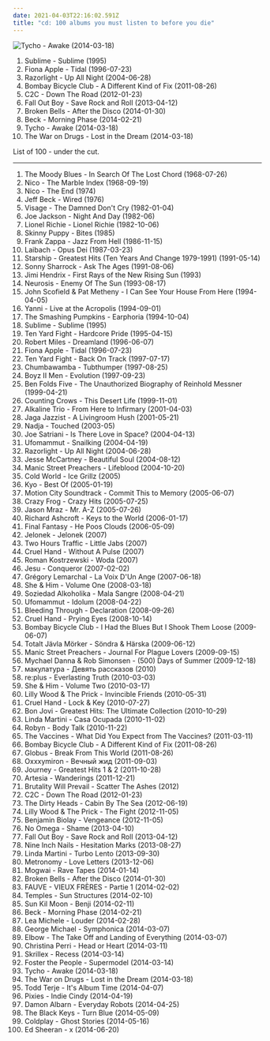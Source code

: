 ```yaml
---
date: 2021-04-03T22:16:02.591Z
title: "cd: 100 albums you must listen to before you die"
---
```

![Tycho - Awake (2014-03-18)](http://coverartarchive.org/release/0b2a9196-d842-4a2b-89ea-d77838789384/8490230955-500.jpg "Tycho - Awake (2014-03-18)")
<ol class="albums">
<li data-cover="https://via.placeholder.com/450" data-tags="ska, rock" role="button">Sublime - Sublime (1995)</li>
<li data-cover="http://coverartarchive.org/release/e1bba6de-84e1-37db-9123-6901cb01ec8d/1402280819-500.jpg" data-tags="female vocalists, alternative, singer-songwriter" role="button">Fiona Apple - Tidal (1996-07-23)</li>
<li data-cover="https://img.discogs.com/2SvKCAYi00xoyMoUETY-bjnYcx0=/fit-in/300x300/filters:strip_icc():format(jpeg):mode_rgb():quality(90)/discogs-images/R-1830389-1298567872.jpeg.jpg" data-tags="indie rock, indie, british" role="button">Razorlight - Up All Night (2004-06-28)</li>
<li data-cover="https://via.placeholder.com/450" data-tags="indie, indie rock" role="button">Bombay Bicycle Club - A Different Kind of Fix (2011-08-26)</li>
<li data-cover="http://coverartarchive.org/release/ccefcaba-20f0-46d7-a121-11298d151a9a/2018804933-500.jpg" data-tags="electronic, fusion, cd, c2c, down the road" role="button">C2C - Down The Road (2012-01-23)</li>
<li data-cover="http://coverartarchive.org/release/f6b77446-f07e-4768-bd34-f8baa90b9b4b/26624103376-500.jpg" data-tags="pop rock" role="button">Fall Out Boy - Save Rock and Roll (2013-04-12)</li>
<li data-cover="http://coverartarchive.org/release/f86081b0-a7bb-4b9d-b68a-5aad0478e968/6373370107-500.jpg" data-tags="synthpop, indie pop" role="button">Broken Bells - After the Disco (2014-01-30)</li>
<li data-cover="http://coverartarchive.org/release/621999be-7041-4394-8719-ca1bdebaac96/7042111016-500.jpg" data-tags="10s, alternative, alternative rock, folk rock, chamber folk" role="button">Beck - Morning Phase (2014-02-21)</li>
<li data-cover="http://coverartarchive.org/release/0b2a9196-d842-4a2b-89ea-d77838789384/8490230955-500.jpg" data-tags="electronic, indie, instrumental, ambient, post-rock" role="button">Tycho - Awake (2014-03-18)</li>
<li data-cover="http://coverartarchive.org/release/c38765cc-bafe-48ff-9a78-26f6d816a46b/6695925091-500.jpg" data-tags="indie rock, rock, vinyl" role="button">The War on Drugs - Lost in the Dream (2014-03-18)</li>
</ol>
List of 100 - under the cut.
<!-- more -->

_________________

<ol class="albums">
<li data-cover="http://coverartarchive.org/release/67f624cd-5ba1-4e14-90be-ba1bcacb0174/7926741336-500.jpg" data-tags="progressive rock, classic rock, psychedelic rock" role="button">
The Moody Blues - In Search Of The Lost Chord (1968-07-26)
</li>
<li data-cover="https://via.placeholder.com/450" data-tags="experimental, 1968, avant-garde, avant-folk" role="button">
Nico - The Marble Index (1968-09-19)
</li>
<li data-cover="https://img.discogs.com/rgRyAKI8DUhrlKcUD0KtNUTC5u4=/fit-in/301x300/filters:strip_icc():format(jpeg):mode_rgb():quality(90)/discogs-images/R-2243100-1299316097.jpeg.jpg" data-tags="avant-garde" role="button">
Nico - The End (1974)
</li>
<li data-cover="http://coverartarchive.org/release/07860c3a-f7cd-3959-a40b-c79df58144db/15456423723-500.jpg" data-tags="fusion, instrumental, rock, guitar, jazz fusion" role="button">
Jeff Beck - Wired (1976)
</li>
<li data-cover="https://via.placeholder.com/450" data-tags="new wave" role="button">
Visage - The Damned Don't Cry (1982-01-04)
</li>
<li data-cover="https://via.placeholder.com/450" data-tags="80s, rock, pop" role="button">
Joe Jackson - Night And Day (1982-06)
</li>
<li data-cover="https://via.placeholder.com/450" data-tags="80s, easy listening, cd, easy list, lp24192, hd24192, lapoubelle, cds i know i love" role="button">
Lionel Richie - Lionel Richie (1982-10-06)
</li>
<li data-cover="https://via.placeholder.com/450" data-tags="industrial" role="button">
Skinny Puppy - Bites (1985)
</li>
<li data-cover="http://coverartarchive.org/release/a6e13bed-9cc6-4a44-af84-403b0fd169a5/8608902394-500.jpg" data-tags="experimental, electronic, zappa, conservative" role="button">
Frank Zappa - Jazz From Hell (1986-11-15)
</li>
<li data-cover="http://coverartarchive.org/release/0bb3fc83-0a98-3cf4-aca9-a6ecd2db0b9b/12662027144-500.jpg" data-tags="industrial" role="button">
Laibach - Opus Dei (1987-03-23)
</li>
<li data-cover="http://coverartarchive.org/release/092d2ab3-3162-43e5-86bb-91e7c1edf455/9715588605-500.jpg" data-tags="rock, 80s, california, ok, cd, aleister crowley, christopher lee, aleyster crowley, argeu california seixas, silvio passos, wilson seixas, california seixas, aleister, raul seixas, amidio junior, anyzio rocha, nova california seixas, mucajai, argeu california, beto juara, don kalifa, caracarai, seligalex, donkalifa, aleystercrowley, simplesdemais, os putos brothers, aleyster, silva alhandra, krica morena bela, boa vista, roraima, kricamorena, familia santos, argeu, krica morena, mosca navarro, aleyster crowley bernardo de andrade, thebestofaleystercrowley" role="button">
Starship - Greatest Hits (Ten Years And Change 1979-1991) (1991-05-14)
</li>
<li data-cover="http://coverartarchive.org/release/a65e6bce-e59a-466b-881e-a141018e738a/22347441348-500.jpg" data-tags="free jazz, jazz, jazz guitar" role="button">
Sonny Sharrock - Ask The Ages (1991-08-06)
</li>
<li data-cover="http://coverartarchive.org/release/bc0005f1-e3db-4104-a0a1-3ef84c85a857/22686602913-500.jpg" data-tags="classic rock, jimi hendrix" role="button">
Jimi Hendrix - First Rays of the New Rising Sun (1993)
</li>
<li data-cover="http://coverartarchive.org/release/2d7de606-9c1d-4faf-9d47-7f9c8912d3e4/7852290321-500.jpg" data-tags="post-metal, sludge, doom metal" role="button">
Neurosis - Enemy Of The Sun (1993-08-17)
</li>
<li data-cover="https://via.placeholder.com/450" data-tags="jazz, jazz guitar, jazz fusion, pat metheny" role="button">
John Scofield & Pat Metheny - I Can See Your House From Here (1994-04-05)
</li>
<li data-cover="http://coverartarchive.org/release/311dfa35-0d6f-462b-b3b6-7b7f1dc3b4d1/11507971335-500.jpg" data-tags="yanni, new age, instrumental" role="button">
Yanni - Live at the Acropolis (1994-09-01)
</li>
<li data-cover="https://img.discogs.com/wuKGfBnlUDgGq5eJ4kf9VrAIJuk=/fit-in/600x527/filters:strip_icc():format(jpeg):mode_rgb():quality(90)/discogs-images/R-7236404-1602232435-5640.jpeg.jpg" data-tags="alternative rock, 90s, live" role="button">
The Smashing Pumpkins - Earphoria (1994-10-04)
</li>
<li data-cover="https://via.placeholder.com/450" data-tags="ska, rock" role="button">
Sublime - Sublime (1995)
</li>
<li data-cover="https://via.placeholder.com/450" data-tags="straight edge, vinyl, cd, april, equal vision records, big wheel recreation, salad days, bwr, reissued, greg lee processing, 15 april, 15 april 1995, april 15, april 1995, brian fury mcternan, chris cannon, john lacroix, salad days studio, anthony schorr, brian ristau, kelly saux" role="button">
Ten Yard Fight - Hardcore Pride (1995-04-15)
</li>
<li data-cover="https://via.placeholder.com/450" data-tags="trance, dream, robert miles, chillout, dance" role="button">
Robert Miles - Dreamland (1996-06-07)
</li>
<li data-cover="http://coverartarchive.org/release/e1bba6de-84e1-37db-9123-6901cb01ec8d/1402280819-500.jpg" data-tags="female vocalists, alternative, singer-songwriter" role="button">
Fiona Apple - Tidal (1996-07-23)
</li>
<li data-cover="https://via.placeholder.com/450" data-tags="hardcore, vinyl, boston, cassette, cd, july, lp, equal vision records, july 17, greg lee processing, john lacroix, salad days studio,  ma,  1997, july 1997, brian "fury" mcternan, justine demitrick, todd polluck, traci bergman" role="button">
Ten Yard Fight - Back On Track (1997-07-17)
</li>
<li data-cover="http://coverartarchive.org/release/e2da61ad-6406-349f-b096-e354858c0d00/23161775745-500.jpg" data-tags="pop, alternative, rock" role="button">
Chumbawamba - Tubthumper (1997-08-25)
</li>
<li data-cover="https://img.discogs.com/4nMdhGRPq-UE8kNVL6jmW4lI7hI=/fit-in/600x502/filters:strip_icc():format(jpeg):mode_rgb():quality(90)/discogs-images/R-16272569-1606366545-5939.jpeg.jpg" data-tags="rnb" role="button">
Boyz II Men - Evolution (1997-09-23)
</li>
<li data-cover="https://img.discogs.com/cy1QuN1y3llA4g4x3pT9K664W3A=/fit-in/600x1090/filters:strip_icc():format(jpeg):mode_rgb():quality(90)/discogs-images/R-12370389-1533895402-8057.jpeg.jpg" data-tags="piano rock" role="button">
Ben Folds Five - The Unauthorized Biography of Reinhold Messner (1999-04-21)
</li>
<li data-cover="http://coverartarchive.org/release/44614c54-926f-4f34-b69d-57f563e9b94d/9609881944-500.jpg" data-tags="rock" role="button">
Counting Crows - This Desert Life (1999-11-01)
</li>
<li data-cover="http://coverartarchive.org/release/6c552a41-0787-4fac-9a47-c57189f4cb3e/3045265515-500.jpg" data-tags="punk rock" role="button">
Alkaline Trio - From Here to Infirmary (2001-04-03)
</li>
<li data-cover="https://img.discogs.com/ogQUwoOas8jPx7n8UFd0C56zMkw=/fit-in/550x521/filters:strip_icc():format(jpeg):mode_rgb():quality(90)/discogs-images/R-6852765-1428604389-3025.jpeg.jpg" data-tags="jazz, ninja tune" role="button">
Jaga Jazzist - A Livingroom Hush (2001-05-21)
</li>
<li data-cover="http://coverartarchive.org/release/9c4d2fcd-2578-4b19-875b-8836ecf1f179/2704214622-500.jpg" data-tags="drone" role="button">
Nadja - Touched (2003-05)
</li>
<li data-cover="http://coverartarchive.org/release/73f34799-1a4c-4ecb-89dc-2a05a0f1103b/4526835963-500.jpg" data-tags="guitar virtuoso, instrumental rock" role="button">
Joe Satriani - Is There Love in Space? (2004-04-13)
</li>
<li data-cover="http://coverartarchive.org/release/9ccab260-1fb0-333d-a520-fb0fd3e007e7/1588517786-500.jpg" data-tags="doom metal" role="button">
Ufomammut - Snailking (2004-04-19)
</li>
<li data-cover="https://img.discogs.com/2SvKCAYi00xoyMoUETY-bjnYcx0=/fit-in/300x300/filters:strip_icc():format(jpeg):mode_rgb():quality(90)/discogs-images/R-1830389-1298567872.jpeg.jpg" data-tags="indie rock, indie, british" role="button">
Razorlight - Up All Night (2004-06-28)
</li>
<li data-cover="https://via.placeholder.com/450" data-tags="pop, beautiful soul" role="button">
Jesse McCartney - Beautiful Soul (2004-08-12)
</li>
<li data-cover="https://img.discogs.com/iJ1uU2VMCxYbEZpMj8xa2ne3sjI=/fit-in/600x600/filters:strip_icc():format(jpeg):mode_rgb():quality(90)/discogs-images/R-4576544-1368882873-4855.jpeg.jpg" data-tags="rock, 00s, alternative, criminally underrated" role="button">
Manic Street Preachers - Lifeblood (2004-10-20)
</li>
<li data-cover="https://via.placeholder.com/450" data-tags="cd, cold world" role="button">
Cold World - Ice Grillz (2005)
</li>
<li data-cover="https://img.discogs.com/3DyPVhcEfDpqHz2d3-Kj6Hkljws=/fit-in/500x443/filters:strip_icc():format(jpeg):mode_rgb():quality(90)/discogs-images/R-5923879-1406457537-9718.jpeg.jpg" data-tags="french, rock, alternative, alternative rock, pop rock, french rock, cd" role="button">
Kyo - Best Of (2005-01-19)
</li>
<li data-cover="http://coverartarchive.org/release/b385a012-e088-426d-980b-acdf114ef775/10187762153-500.jpg" data-tags="pop punk" role="button">
Motion City Soundtrack - Commit This to Memory (2005-06-07)
</li>
<li data-cover="http://coverartarchive.org/release/46043097-66ab-492b-862c-1c10688c72d9/18164824160-500.jpg" data-tags="hardcore, emo, crimes against humanity, crazy frog, crazy awesome, axel f" role="button">
Crazy Frog - Crazy Hits (2005-07-25)
</li>
<li data-cover="http://coverartarchive.org/release/2659751f-9da5-4425-b070-457d8cf16567/6169026137-500.jpg" data-tags="pop, singer-songwriter" role="button">
Jason Mraz - Mr. A-Z (2005-07-26)
</li>
<li data-cover="https://img.discogs.com/_mODtAT-vX_TBwDtmuLskoIhogo=/fit-in/600x581/filters:strip_icc():format(jpeg):mode_rgb():quality(90)/discogs-images/R-827837-1484077186-5877.jpeg.jpg" data-tags="britpop, rock" role="button">
Richard Ashcroft - Keys to the World (2006-01-17)
</li>
<li data-cover="http://coverartarchive.org/release/244056f4-34be-34ab-9c7b-d22b0aedd25d/24286227251-500.jpg" data-tags="experimental, canadian" role="button">
Final Fantasy - He Poos Clouds (2006-05-09)
</li>
<li data-cover="http://coverartarchive.org/release/9cda42f9-ac1b-484f-bd02-9ff52507e41a/5062044543-500.jpg" data-tags="instrumental, polish" role="button">
Jelonek - Jelonek (2007)
</li>
<li data-cover="http://coverartarchive.org/release/374def0e-027f-4b02-94c7-3b4ff2da9eea/12008848675-500.jpg" data-tags="indie rock, power pop, cd, polaris prize" role="button">
Two Hours Traffic - Little Jabs (2007)
</li>
<li data-cover="https://via.placeholder.com/450" data-tags="hardcore, vinyl, cd, may, lp, limited edition, may 2007, yellow vinyl, 6131 records, may 15" role="button">
Cruel Hand - Without A Pulse (2007)
</li>
<li data-cover="https://via.placeholder.com/450" data-tags="ambient, new age, 2000s, cd" role="button">
Roman Kostrzewski - Woda (2007)
</li>
<li data-cover="http://coverartarchive.org/release/3a99332d-e326-46d6-acdc-f9935bdb9efb/26240956893-500.jpg" data-tags="post-rock, shoegaze, drone, experimental" role="button">
Jesu - Conqueror (2007-02-02)
</li>
<li data-cover="http://coverartarchive.org/release/1dc5400e-3fb8-4b17-b3a6-e22a5408a9fd/20526522552-500.jpg" data-tags="french, french pop, male vocalists, cd, french male vocalists" role="button">
Grégory Lemarchal - La Voix D'Un Ange (2007-06-18)
</li>
<li data-cover="http://coverartarchive.org/release/ee79e860-68e7-46ad-bebb-8a003a1dc7a4/4804280407-500.jpg" data-tags="indie" role="button">
She & Him - Volume One (2008-03-18)
</li>
<li data-cover="https://via.placeholder.com/450" data-tags="crossover, vinyl, cd, april, lp, crossover thrash, thrash-hardcore, roadrunner records, tue madsen, april 21st, antfarm studio, estudio uno, 21 de abril de 2008" role="button">
Soziedad Alkoholika - Mala Sangre (2008-04-21)
</li>
<li data-cover="https://img.discogs.com/LU3-gs1JtwQ_WWgq5Cac_-nwwEc=/fit-in/400x399/filters:strip_icc():format(jpeg):mode_rgb():quality(90)/discogs-images/R-1435966-1223858516.jpeg.jpg" data-tags="doom metal, stoner metal" role="button">
Ufomammut - Idolum (2008-04-22)
</li>
<li data-cover="https://img.discogs.com/Ion6IP8yCi0ejRgYihepYh5teNY=/fit-in/500x492/filters:strip_icc():format(jpeg):mode_rgb():quality(90)/discogs-images/R-2633429-1294235009.jpeg.jpg" data-tags="metalcore" role="button">
Bleeding Through - Declaration (2008-09-26)
</li>
<li data-cover="https://img.discogs.com/DWUoEU1WfdezZ20vB_u-rnhiw1Q=/fit-in/600x608/filters:strip_icc():format(jpeg):mode_rgb():quality(90)/discogs-images/R-1501013-1615909617-5926.jpeg.jpg" data-tags="vinyl, cd, lp, limited edition, bridge nine, bridge nine records, gatefold, gatefold sleeve, purple vinyl, getaway recording, 14 oct 2008, copycats media, jay maas, new alliance east mastering, nick zampiello, clear orange with teal swirl vinyl, clear orange vinyl with teal swirl" role="button">
Cruel Hand - Prying Eyes (2008-10-14)
</li>
<li data-cover="http://coverartarchive.org/release/3c9d3437-baca-4b25-bf39-ea906977bb2a/15787070039-500.jpg" data-tags="indie rock, indie" role="button">
Bombay Bicycle Club - I Had the Blues But I Shook Them Loose (2009-06-07)
</li>
<li data-cover="https://via.placeholder.com/450" data-tags="crust, magnus lindberg, crust punk, cd, regain records,  album, tonteknik recording" role="button">
Totalt Jävla Mörker - Söndra & Härska (2009-06-12)
</li>
<li data-cover="http://coverartarchive.org/release/05e41dd7-9efb-449b-8119-ba2734eb48ff/8291482432-500.jpg" data-tags="rock" role="button">
Manic Street Preachers - Journal For Plague Lovers (2009-09-15)
</li>
<li data-cover="https://via.placeholder.com/450" data-tags="soundtrack, rock, female vocalists, male vocalists, cd, 500 days of summer, really bad album covers" role="button">
Mychael Danna & Rob Simonsen - (500) Days of Summer (2009-12-18)
</li>
<li data-cover="http://coverartarchive.org/release/ff1a3e8f-d0d7-477d-b8b9-b3d425e218bc/4830126279-500.jpg" data-tags="cd, self-released, govno kakoe-to,  mp3,  album, ил-music, 9xfile" role="button">
макулатура - Девять рассказов (2010)
</li>
<li data-cover="http://coverartarchive.org/release/c610e0d1-982d-47de-bd7c-e7fb4f304bb8/7909819364-500.jpg" data-tags="hip-hop, electronica, instrumental hip-hop, cd" role="button">
re:plus - Everlasting Truth (2010-03-03)
</li>
<li data-cover="http://coverartarchive.org/release/2c965efb-dd6e-430b-bd4e-be8a5733aaac/4804300300-500.jpg" data-tags="indie pop" role="button">
She & Him - Volume Two (2010-03-17)
</li>
<li data-cover="http://coverartarchive.org/release/0bf3ff82-c17c-4b5e-affc-18d0bb939a26/7662878452-500.jpg" data-tags="indie, pop, alternative, folk, indie pop, 10s, cd, lilly wood and the prick, benjamin cotto, nili hadida" role="button">
Lilly Wood & The Prick - Invincible Friends (2010-05-31)
</li>
<li data-cover="https://via.placeholder.com/450" data-tags="vinyl, cd, july, lp, bridge nine, 45 rpm, july 27, bridge nine records, white vinyl, bridge 9 records, 27 jul 2010, gray mix vinyl, limited to: 700, sea foam green vinyl" role="button">
Cruel Hand - Lock & Key (2010-07-27)
</li>
<li data-cover="http://coverartarchive.org/release/93b1060d-c781-483b-8802-affe2f478479/15178022991-500.jpg" data-tags="rock, cd, alt-bj" role="button">
Bon Jovi - Greatest Hits: The Ultimate Collection (2010-10-29)
</li>
<li data-cover="http://coverartarchive.org/release/1a5ab5ac-5078-43c1-8c3e-35b9df01291b/8069211899-500.jpg" data-tags="alternative rock, post-rock, november, cd, my favourite albuns" role="button">
Linda Martini - Casa Ocupada (2010-11-02)
</li>
<li data-cover="https://img.discogs.com/cMSILn-O_QjEyYQ4HoieDtBeU3U=/fit-in/600x600/filters:strip_icc():format(jpeg):mode_rgb():quality(90)/discogs-images/R-2566810-1415847143-3769.jpeg.jpg" data-tags="electronic, pop, electropop, dance-pop" role="button">
Robyn - Body Talk (2010-11-22)
</li>
<li data-cover="http://coverartarchive.org/release/92e3d43e-06b2-4113-827e-6c0884c0882b/10208208762-500.jpg" data-tags="indie rock, indie" role="button">
The Vaccines - What Did You Expect from The Vaccines? (2011-03-11)
</li>
<li data-cover="https://via.placeholder.com/450" data-tags="indie, indie rock" role="button">
Bombay Bicycle Club - A Different Kind of Fix (2011-08-26)
</li>
<li data-cover="https://via.placeholder.com/450" data-tags="classical, instrumental, epic, world, new age, symphonic metal, cd, neo-classical rock, album to check again" role="button">
Globus - Break From This World (2011-08-26)
</li>
<li data-cover="http://coverartarchive.org/release/373ad88b-3eb7-42dc-ae11-77dd3b6dcb54/2267680912-500.jpg" data-tags="grime, cd, vagabund, miron,  album,  digipak, nmdc" role="button">
Oxxxymiron - Вечный жид (2011-09-03)
</li>
<li data-cover="https://img.discogs.com/cDqo_-sNl_Ojs5eUKU173ONT0zg=/fit-in/600x600/filters:strip_icc():format(jpeg):mode_rgb():quality(90)/discogs-images/R-8548632-1463835216-5821.jpeg.jpg" data-tags="classic rock, rock, cd, superstar gods" role="button">
Journey - Greatest Hits 1 & 2 (2011-10-28)
</li>
<li data-cover="http://coverartarchive.org/release/a9a8e8c6-f2df-4d73-9ee9-56f183428033/2025427828-500.jpg" data-tags="dreamy, atmospheric, ethereal, cd, heavenly voices, neoclassical darkwave, fantasy music, heavenly music" role="button">
Artesia - Wanderings (2011-12-21)
</li>
<li data-cover="http://coverartarchive.org/release/b8a7fea9-e4d5-4cdb-a0ce-5eb7ac955b3a/3679116553-500.jpg" data-tags="vinyl, november, cd, lp, holy roar, limited edition, holy roar records, gatefold sleeve, 100 copies, purgatory records, 12 november, includes digital download card, orange translucent vinyl, clear with blood haze vinyl" role="button">
Brutality Will Prevail - Scatter The Ashes (2012)
</li>
<li data-cover="http://coverartarchive.org/release/ccefcaba-20f0-46d7-a121-11298d151a9a/2018804933-500.jpg" data-tags="electronic, fusion, cd, c2c, down the road" role="button">
C2C - Down The Road (2012-01-23)
</li>
<li data-cover="http://coverartarchive.org/release/e1a7e8f2-06fb-45d4-8965-768bf13bf9a2/3469136650-500.jpg" data-tags="hip-hop, rock, laid back, cd, south cali" role="button">
The Dirty Heads - Cabin By The Sea (2012-06-19)
</li>
<li data-cover="https://img.discogs.com/QpXFBU8QLMAx10E0oli-H1T4rgA=/fit-in/600x528/filters:strip_icc():format(jpeg):mode_rgb():quality(90)/discogs-images/R-4025460-1352750325-2341.jpeg.jpg" data-tags="cd, cinq 7" role="button">
Lilly Wood & The Prick - The Fight (2012-11-05)
</li>
<li data-cover="http://coverartarchive.org/release/5ec69b1e-c54a-4527-9d07-8d1c946e3d38/19543687567-500.jpg" data-tags="nouvelle scene francaise, cd" role="button">
Benjamin Biolay - Vengeance (2012-11-05)
</li>
<li data-cover="http://coverartarchive.org/release/b93228d0-8ba2-4fa0-a1f3-83799e77b563/4647809582-500.jpg" data-tags="hardcore, vinyl, cd, april, lp, black vinyl, throatruiner records, throatruiner, 10 april, christian brix, erik lindbergh, ljudkross, black 180g" role="button">
No Omega - Shame (2013-04-10)
</li>
<li data-cover="http://coverartarchive.org/release/f6b77446-f07e-4768-bd34-f8baa90b9b4b/26624103376-500.jpg" data-tags="pop rock" role="button">
Fall Out Boy - Save Rock and Roll (2013-04-12)
</li>
<li data-cover="http://coverartarchive.org/release/001e6c1b-c0ba-4455-b784-2a9ee9ae91e7/6355720082-500.jpg" data-tags="2013, industrial, industrial rock" role="button">
Nine Inch Nails - Hesitation Marks (2013-08-27)
</li>
<li data-cover="http://coverartarchive.org/release/c616470e-bccb-4fec-aca4-0d12d6ddef0d/5355519181-500.jpg" data-tags="alternative rock, post-rock, cd, september" role="button">
Linda Martini - Turbo Lento (2013-09-30)
</li>
<li data-cover="http://coverartarchive.org/release/5adeb0cd-f15c-447c-82a4-2d6fb5279436/6728311268-500.jpg" data-tags="indie pop, british" role="button">
Metronomy - Love Letters (2013-12-06)
</li>
<li data-cover="http://coverartarchive.org/release/eac0fab9-d4d3-452a-a90e-12648c291187/8379301227-500.jpg" data-tags="post-rock" role="button">
Mogwai - Rave Tapes (2014-01-14)
</li>
<li data-cover="http://coverartarchive.org/release/f86081b0-a7bb-4b9d-b68a-5aad0478e968/6373370107-500.jpg" data-tags="synthpop, indie pop" role="button">
Broken Bells - After the Disco (2014-01-30)
</li>
<li data-cover="http://coverartarchive.org/release/0201b143-d44e-4834-9839-ab2b087db07b/6415601410-500.jpg" data-tags="cd" role="button">
FAUVE - VIEUX FRÈRES - Partie 1 (2014-02-02)
</li>
<li data-cover="https://img.discogs.com/YAS04OWsw-IG8OWuIXo_GLtbg58=/fit-in/600x539/filters:strip_icc():format(jpeg):mode_rgb():quality(90)/discogs-images/R-5339842-1392126266-8540.jpeg.jpg" data-tags="psychedelic rock" role="button">
Temples - Sun Structures (2014-02-10)
</li>
<li data-cover="http://coverartarchive.org/release/b5d5a923-0adc-47d4-847a-421cbe5823dc/6430174126-500.jpg" data-tags="singer-songwriter, folk" role="button">
Sun Kil Moon - Benji (2014-02-11)
</li>
<li data-cover="http://coverartarchive.org/release/621999be-7041-4394-8719-ca1bdebaac96/7042111016-500.jpg" data-tags="10s, alternative, alternative rock, folk rock, chamber folk" role="button">
Beck - Morning Phase (2014-02-21)
</li>
<li data-cover="http://coverartarchive.org/release/15893420-fd15-4197-bfc6-12045d70b9ea/6034374967-500.jpg" data-tags="pop" role="button">
Lea Michele - Louder (2014-02-28)
</li>
<li data-cover="http://coverartarchive.org/release/ad0bb338-1842-4780-a64e-d4c767052109/6859198352-500.jpg" data-tags="pop, live, 10s, cd, george michael, fabulous" role="button">
George Michael - Symphonica (2014-03-07)
</li>
<li data-cover="http://coverartarchive.org/release/29456596-9161-443d-8702-f8bd555b8ca8/24814615209-500.jpg" data-tags="alternative, progressive rock, fiction records" role="button">
Elbow - The Take Off and Landing of Everything (2014-03-07)
</li>
<li data-cover="http://coverartarchive.org/release/0db2692a-d51b-4696-a9ce-3848851de38c/7022368658-500.jpg" data-tags="pop" role="button">
Christina Perri - Head or Heart (2014-03-11)
</li>
<li data-cover="http://coverartarchive.org/release/be5bf2db-1687-49c2-ae05-b124b681bc11/8013196005-500.jpg" data-tags="dubstep" role="button">
Skrillex - Recess (2014-03-14)
</li>
<li data-cover="http://coverartarchive.org/release/467e3807-0848-4009-9f73-1694642b8787/8667724427-500.jpg" data-tags="indie" role="button">
Foster the People - Supermodel (2014-03-14)
</li>
<li data-cover="http://coverartarchive.org/release/0b2a9196-d842-4a2b-89ea-d77838789384/8490230955-500.jpg" data-tags="electronic, indie, instrumental, ambient, post-rock" role="button">
Tycho - Awake (2014-03-18)
</li>
<li data-cover="http://coverartarchive.org/release/c38765cc-bafe-48ff-9a78-26f6d816a46b/6695925091-500.jpg" data-tags="indie rock, rock, vinyl" role="button">
The War on Drugs - Lost in the Dream (2014-03-18)
</li>
<li data-cover="http://coverartarchive.org/release/3dff8396-82b1-4a35-93a9-77ad34a994a9/17214960042-500.jpg" data-tags="electronic" role="button">
Todd Terje - It's Album Time (2014-04-07)
</li>
<li data-cover="https://img.discogs.com/rQXpQu-C7FAb1pPVIzd_U6TZ2TI=/fit-in/518x520/filters:strip_icc():format(jpeg):mode_rgb():quality(90)/discogs-images/R-5630093-1398435489-3436.jpeg.jpg" data-tags="rock, alternative rock" role="button">
Pixies - Indie Cindy (2014-04-19)
</li>
<li data-cover="https://img.discogs.com/aH-EXZ6G_eOp-whSGmUGn4nuuzE=/fit-in/598x600/filters:strip_icc():format(jpeg):mode_rgb():quality(90)/discogs-images/R-5425859-1393250079-6492.jpeg.jpg" data-tags="electronic, folktronica" role="button">
Damon Albarn - Everyday Robots (2014-04-25)
</li>
<li data-cover="http://coverartarchive.org/release/5bde1d21-eff2-4a6a-8e50-de9fd2051520/9200442958-500.jpg" data-tags="blues rock, rock, indie rock" role="button">
The Black Keys - Turn Blue (2014-05-09)
</li>
<li data-cover="http://coverartarchive.org/release/49dab146-5393-4686-bb79-efbb1fa43648/22395430275-500.jpg" data-tags="pop, electronic, alternative, alternative rock, coldplay" role="button">
Coldplay - Ghost Stories (2014-05-16)
</li>
<li data-cover="http://coverartarchive.org/release/c34cf176-46b5-4533-8287-a9f944599e69/7597444557-500.jpg" data-tags="pop" role="button">
Ed Sheeran - x (2014-06-20)
</li>
</ol>